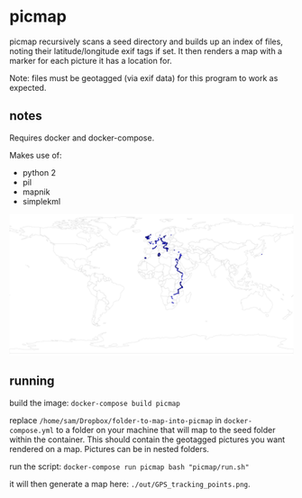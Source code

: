 # picmap

picmap recursively scans a seed directory and builds up an index of files, noting their latitude/longitude exif tags if set. It then renders a map with a marker for each picture it has a location for.

Note: files must be geotagged (via exif data) for this program to work as expected.

## notes

Requires docker and docker-compose.

Makes use of:
- python 2
- pil
- mapnik
- simplekml

[![picmap](https://github.com/samthomson/picmap/blob/master/sample.png?raw=trueg)](https://github.com/samthomson/picmap/blob/master/sample.png?raw=true)


## running

build the image:
`docker-compose build picmap`

replace `/home/sam/Dropbox/folder-to-map-into-picmap` in `docker-compose.yml` to a folder on your machine that will map to the seed folder within the container. This should contain the geotagged pictures you want rendered on a map. Pictures can be in nested folders.

run the script:
`docker-compose run picmap bash "picmap/run.sh"`

it will then generate a map here: `./out/GPS_tracking_points.png`.